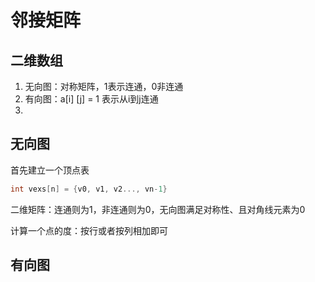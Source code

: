 # 邻接矩阵

## 二维数组

1. 无向图：对称矩阵，1表示连通，0非连通
2. 有向图：a[i] [j] = 1 表示从i到j连通
3. 





## 无向图

首先建立一个顶点表

```c++
int vexs[n] = {v0, v1, v2..., vn-1}
```

二维矩阵：连通则为1，非连通则为0，无向图满足对称性、且对角线元素为0

计算一个点的度：按行或者按列相加即可

## 有向图



